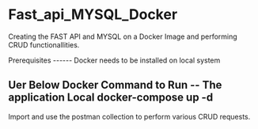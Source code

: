 # Fast_api_MYSQL_Docker
Creating the FAST API and MYSQL on a Docker Image and performing CRUD functionallities.


Prerequisites ------
Docker needs to be installed on local system

Uer Below Docker Command to Run -- The application Local
    docker-compose up -d
----------

Import and use the postman collection to perform various CRUD requests.
